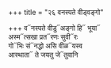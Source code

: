 +++
title = "२६ वनस्पते वीड्वङ्गो"

+++
व᳓नस्पते वीडु᳓अङ्गो हि᳓ भूया᳓  
अस्म᳓त्सखा प्रत᳓रणः सुवी᳓रः  
गो᳓भिः सं᳓नद्धो असि वीळ᳓यस्व  
आस्थाता᳓ ते जयतु जे᳓तुवानि